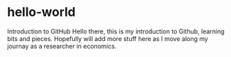 # hello-world
Introduction to GitHub
Hello there, this is my introduction to Github, learning bits and pieces. Hopefully will add more stuff here as I move along my journay as a researcher in economics. 
